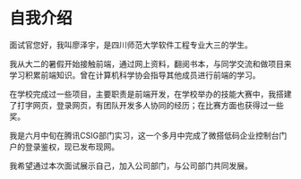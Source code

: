 # 自我介绍	

面试官您好，我叫廖泽宇，是四川师范大学软件工程专业大三的学生。

我从大二的暑假开始接触前端，通过网上资料，翻阅书本，与同学交流和做项目来学习积累前端知识。曾在计算机科学协会指导其他成员进行前端的学习。

在学校完成过一些项目，主要职责是前端开发，在学校举办的技能大赛中，我搭建了打字网页，登录网页，有团队开发多人协同的经历；在比赛方面也获得过一些奖。

我是六月中旬在腾讯CSIG部门实习，这一个多月中完成了微搭低码企业控制台门户的登录鉴权，现已发布现网。

我希望通过本次面试展示自己，加入公司部门，与公司部门共同发展。